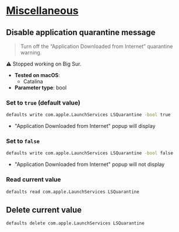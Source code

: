 # [Miscellaneous](../readme.md)

## Disable application quarantine message

> Turn off the “Application Downloaded from Internet” quarantine warning.

⚠️ Stopped working on Big Sur.


- **Tested on macOS**:
  * Catalina
- **Parameter type**: bool

### Set to `true` (default value)
```bash
defaults write com.apple.LaunchServices LSQuarantine -bool true
```
- "Application Downloaded from Internet" popup will display

### Set to `false`
```bash
defaults write com.apple.LaunchServices LSQuarantine -bool false
```
- "Application Downloaded from Internet" popup will not display

### Read current value
```bash
defaults read com.apple.LaunchServices LSQuarantine
```

## Delete current value
```bash
defaults delete com.apple.LaunchServices LSQuarantine
```
